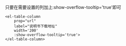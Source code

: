 只要在需要设置的列加上:show-overflow-tooltip='true'即可

```
<el-table-column
    prop="url"
    label="说明书下载地址"
    width='200'
    :show-overflow-tooltip='true'>
</el-table-column>
```

